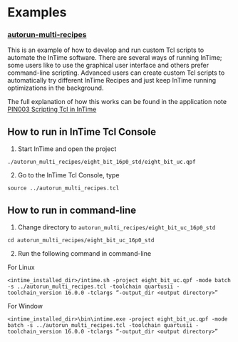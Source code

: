 # Examples 

### [autorun-multi-recipes](autorun_multi_recipes/)

This is an example of how to develop and run custom Tcl scripts to automate the InTime software. There are several ways of running InTime; some users like to use the graphical user interface and others prefer command-line scripting. Advanced users can create
custom Tcl scripts to automatically try different InTime Recipes and just keep InTime running optimizations in the background.

The full explanation of how this works can be found in the application note [PIN003 Scripting Tcl in InTime](https://support.plunify.com/en/wp-content/uploads/sites/5/2017/10/Application-Notes_PIN003_Scripting_Tcl_in_InTime_v8.pdf)

## How to run in InTime Tcl Console

1. Start InTime and open the project 
```
./autorun_multi_recipes/eight_bit_16p0_std/eight_bit_uc.qpf
```

2. Go to the InTime Tcl Console, type 
```
source ../autorun_multi_recipes.tcl
```

## How to run in command-line
1. Change directory to `autorun_multi_recipes/eight_bit_uc_16p0_std`

```
cd autorun_multi_recipes/eight_bit_uc_16p0_std
```

2. Run the following command in command-line

For Linux
``` 
<intime_installed_dir>/intime.sh -project eight_bit_uc.qpf -mode batch -s ../autorun_multi_recipes.tcl -toolchain quartusii -toolchain_version 16.0.0 -tclargs “-output_dir <output directory>”
```

For Window 
```
<intime_installed_dir>\bin\intime.exe -project eight_bit_uc.qpf -mode batch -s ../autorun_multi_recipes.tcl -toolchain quartusii -toolchain_version 16.0.0 -tclargs “-output_dir <output directory>”
```
